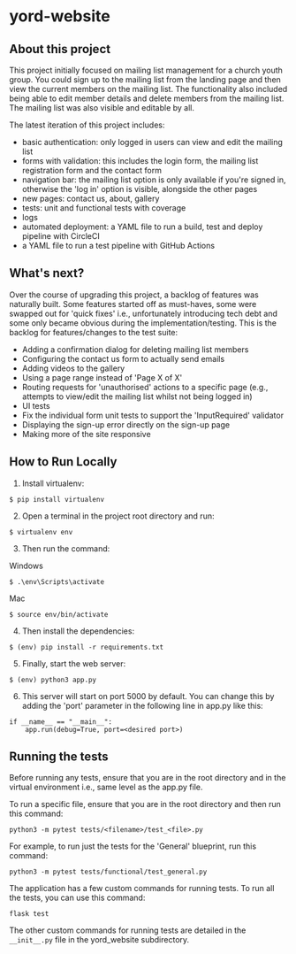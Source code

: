 # yord-website

## About this project
This project initially focused on mailing list management for a church youth group. You could sign up to the mailing list from the landing page and then view the current members on the mailing list. The functionality also included being able to edit member details and delete members from the mailing list. The mailing list was also visible and editable by all.

The latest iteration of this project includes:
- basic authentication: only logged in users can view and edit the mailing list
- forms with validation: this includes the login form, the mailing list registration form and the contact form
- navigation bar: the mailing list option is only available if you're signed in, otherwise the 'log in' option is visible, alongside the other pages
- new pages: contact us, about, gallery
- tests: unit and functional tests with coverage
- logs
- automated deployment: a YAML file to run a build, test and deploy pipeline with CircleCI
- a YAML file to run a test pipeline with GitHub Actions

## What's next?
Over the course of upgrading this project, a backlog of features was naturally built. Some features started off as must-haves, some were swapped out for 'quick fixes' i.e., unfortunately introducing tech debt and some only became obvious during the implementation/testing. This is the backlog for features/changes to the test suite:
- Adding a confirmation dialog for deleting mailing list members
- Configuring the contact us form to actually send emails
- Adding videos to the gallery
- Using a page range instead of 'Page X of X'
- Routing requests for 'unauthorised' actions to a specific page (e.g., attempts to view/edit the mailing list whilst not being logged in)
- UI tests
- Fix the individual form unit tests to support the 'InputRequired' validator
- Displaying the sign-up error directly on the sign-up page
- Making more of the site responsive


## How to Run Locally

1. Install virtualenv:
```
$ pip install virtualenv
```

2. Open a terminal in the project root directory and run:
```
$ virtualenv env
```

3. Then run the command:

Windows
```
$ .\env\Scripts\activate
```

Mac
```
$ source env/bin/activate
```

4. Then install the dependencies:
```
$ (env) pip install -r requirements.txt
```

5. Finally, start the web server:
```
$ (env) python3 app.py
```

6. This server will start on port 5000 by default. You can change this by adding the 'port' parameter in the following line in app.py like this:
```
if __name__ == "__main__":
    app.run(debug=True, port=<desired port>)
```

## Running the tests

Before running any tests, ensure that you are in the root directory and in the virtual environment i.e., same level as the app.py file.

To run a specific file, ensure that you are in the root directory and then run this command:
```
python3 -m pytest tests/<filename>/test_<file>.py
```

For example, to run just the tests for the 'General' blueprint, run this command:
```
python3 -m pytest tests/functional/test_general.py
```

The application has a few custom commands for running tests. To run all the tests, you can use this command:
```
flask test
```

The other custom commands for running tests are detailed in the `__init__.py` file in the yord_website subdirectory. 
